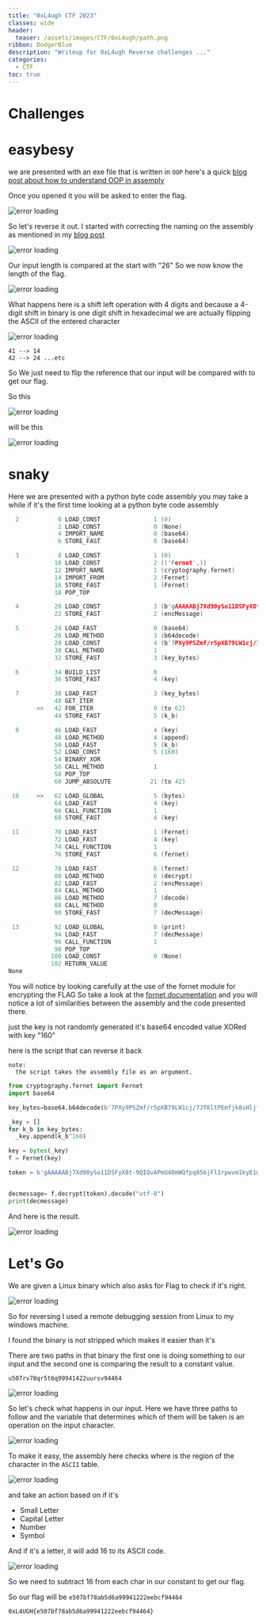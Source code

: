 ```yaml
---
title: "0xL4ugh CTF 2023"
classes: wide
header:
  teaser: /assets/images/CTF/0xL4ugh/path.png
ribbon: DodgerBlue
description: "Writeup for 0xL4ugh Reverse challenges ..."
categories:
  - CTF
toc: true
---
```


# Challenges


# easybesy

we are presented with an exe file that is written in `OOP` here's a quick [blog post about how to understand OOP in assemply](https://amr-git-dot.github.io/malware%20analysis/OOP-Malware-Analysis/)

Once you opened it you will be asked to enter the flag.

![error loading](/assets/images/CTF/0xL4ugh/easy.png)

So let's reverse it out.
I started with correcting the naming on the assembly as mentioned in my [blog post](https://amr-git-dot.github.io/malware%20analysis/OOP-Malware-Analysis/)

![error loading](/assets/images/CTF/0xL4ugh/name.png)

Our input length is compared at the start with "26" So we now know the length of the flag.

![error loading](/assets/images/CTF/0xL4ugh/length.png)

What happens here is a shift left operation with 4 digits and because a 4-digit shift in binary is one digit shift in hexadecimal we are actually flipping the ASCII of the entered character

![error loading](/assets/images/CTF/0xL4ugh/shift.png)

    41 --> 14
    42 --> 24 ...etc

So We just need to flip the reference that our input will be compared with to get our flag.

So this 

![error loading](/assets/images/CTF/0xL4ugh/org.png)

will be this

![error loading](/assets/images/CTF/0xL4ugh/answer.png)

# snaky

Here we are presented with a python byte code assembly you may take a while if it's the first time looking at a python byte code assembly

```c
  2           0 LOAD_CONST               1 (0)
              2 LOAD_CONST               0 (None)
              4 IMPORT_NAME              0 (base64)
              6 STORE_FAST               0 (base64)

  3           8 LOAD_CONST               1 (0)
             10 LOAD_CONST               2 (('Fernet',))
             12 IMPORT_NAME              1 (cryptography.fernet)
             14 IMPORT_FROM              2 (Fernet)
             16 STORE_FAST               1 (Fernet)
             18 POP_TOP

  4          20 LOAD_CONST               3 (b'gAAAAABj7Xd90ySo11DSFyX8t-9QIQvAPmU40mWQfpq856jFl1rpwvm1kyE1w23fyyAAd9riXt-JJA9v6BEcsq6LNroZTnjExjFur_tEp0OLJv0c_8BD3bg=')
             22 STORE_FAST               2 (encMessage)

  5          24 LOAD_FAST                0 (base64)
             26 LOAD_METHOD              3 (b64decode)
             28 LOAD_CONST               4 (b'7PXy9PSZmf/r5pXB79LW1cj/7JT6ltPEmfjk8sHljfr6x/LyyfjymNXR5Z0=')
             30 CALL_METHOD              1
             32 STORE_FAST               3 (key_bytes)

  6          34 BUILD_LIST               0
             36 STORE_FAST               4 (key)

  7          38 LOAD_FAST                3 (key_bytes)
             40 GET_ITER
        >>   42 FOR_ITER                 9 (to 62)
             44 STORE_FAST               5 (k_b)

  8          46 LOAD_FAST                4 (key)
             48 LOAD_METHOD              4 (append)
             50 LOAD_FAST                5 (k_b)
             52 LOAD_CONST               5 (160)
             54 BINARY_XOR
             56 CALL_METHOD              1
             58 POP_TOP
             60 JUMP_ABSOLUTE           21 (to 42)

 10     >>   62 LOAD_GLOBAL              5 (bytes)
             64 LOAD_FAST                4 (key)
             66 CALL_FUNCTION            1
             68 STORE_FAST               4 (key)

 11          70 LOAD_FAST                1 (Fernet)
             72 LOAD_FAST                4 (key)
             74 CALL_FUNCTION            1
             76 STORE_FAST               6 (fernet)

 12          78 LOAD_FAST                6 (fernet)
             80 LOAD_METHOD              6 (decrypt)
             82 LOAD_FAST                2 (encMessage)
             84 CALL_METHOD              1
             86 LOAD_METHOD              7 (decode)
             88 CALL_METHOD              0
             90 STORE_FAST               7 (decMessage)

 13          92 LOAD_GLOBAL              8 (print)
             94 LOAD_FAST                7 (decMessage)
             96 CALL_FUNCTION            1
             98 POP_TOP
            100 LOAD_CONST               0 (None)
            102 RETURN_VALUE
None
```
You will notice by looking carefully at the use of the fornet module for encrypting the FLAG So take a look at the [fornet documentation](https://cryptography.io/en/3.4.4/fernet.html) and you will notice a lot of similarities between the assembly and the code presented there.

just the key is not randomly generated it's base64 encoded value XORed with key "160"

here is the script that can reverse it back 

    note:
      the script takes the assembly file as an argument.

```py
from cryptography.fernet import Fernet
import base64

key_bytes=base64.b64decode(b'7PXy9PSZmf/r5pXB79LW1cj/7JT6ltPEmfjk8sHljfr6x/LyyfjymNXR5Z0=')

_key = []
for k_b in key_bytes:
  _key.append(k_b^160)

key = bytes(_key)
f = Fernet(key)

token = b'gAAAAABj7Xd90ySo11DSFyX8t-9QIQvAPmU40mWQfpq856jFl1rpwvm1kyE1w23fyyAAd9riXt-JJA9v6BEcsq6LNroZTnjExjFur_tEp0OLJv0c_8BD3bg='


decmessage= f.decrypt(token).decode("utf-8") 
print(decmessage)
```

And here is the result.

![error loading](/assets/images/CTF/0xL4ugh/answer1.png)

# Let's Go

We are given a Linux binary which also asks for Flag to check if it's right.

![error loading](/assets/images/CTF/0xL4ugh/ask.png)

So for reversing I used a remote debugging session from Linux to my windows machine.

I found the binary is not stripped which makes it easier than it's

There are two paths in that binary the first one is doing something to our input and the second one is comparing the result to a constant value.

    u507rv78qr5t6q99941422uursv94464

![error loading](/assets/images/CTF/0xL4ugh/path.png)

So let's check what happens in our input.
Here we have three paths to follow and the variable that determines which of them will be taken is an operation on the input character.

![error loading](/assets/images/CTF/0xL4ugh/three.png)

To make it easy, the assembly here checks where is the region of the character in the `ASCII` table.

![error loading](/assets/images/CTF/0xL4ugh/ascii.png)

and take an action based on if it's 
  - Small Letter
  - Capital Letter
  - Number
  - Symbol

And if it's a letter, it will add 16 to its ASCII code.

![error loading](/assets/images/CTF/0xL4ugh/add.png)

So we need to subtract 16 from each char in our constant to get our flag.

So our flag will be `e507bf78ab5d6a99941222eebcf94464`

    0xL4UGH{e507bf78ab5d6a99941222eebcf94464}

